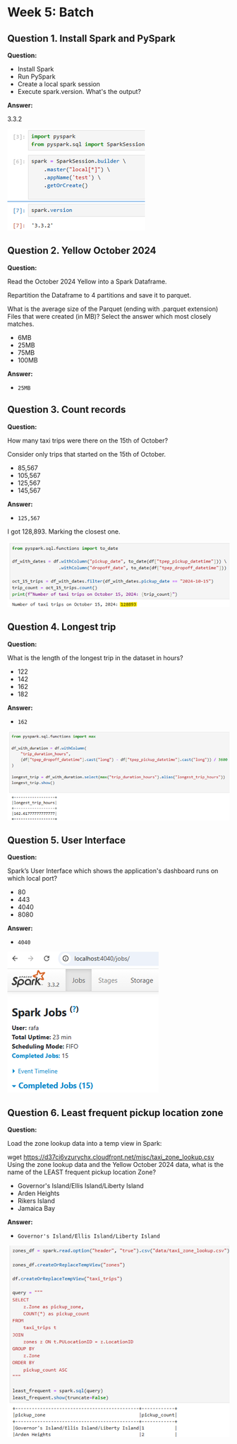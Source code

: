 # Week 5: Batch

## Question 1. Install Spark and PySpark

**Question:**

- Install Spark
- Run PySpark
- Create a local spark session
- Execute spark.version.
What's the output?

**Answer:**

3.3.2

![alt text](image.png)


## Question 2. Yellow October 2024

**Question:**

Read the October 2024 Yellow into a Spark Dataframe.

Repartition the Dataframe to 4 partitions and save it to parquet.

What is the average size of the Parquet (ending with .parquet extension) Files that were created (in MB)? Select the answer which most closely matches.

- 6MB
- 25MB
- 75MB
- 100MB

**Answer:**

- `25MB`


## Question 3. Count records

**Question:**

How many taxi trips were there on the 15th of October?

Consider only trips that started on the 15th of October.

- 85,567
- 105,567
- 125,567
- 145,567

**Answer:**

- `125,567`

I got 128,893. Marking the closest one.

![alt text](image-1.png)


## Question 4. Longest trip

**Question:**

What is the length of the longest trip in the dataset in hours?

- 122
- 142
- 162
- 182

**Answer:**

- `162`

![alt text](image-2.png)


## Question 5. User Interface

**Question:**

Spark’s User Interface which shows the application's dashboard runs on which local port?

- 80
- 443
- 4040
- 8080

**Answer:**

- `4040`

![alt text](image-3.png)


## Question 6. Least frequent pickup location zone

**Question:**

Load the zone lookup data into a temp view in Spark:

wget https://d37ci6vzurychx.cloudfront.net/misc/taxi_zone_lookup.csv
Using the zone lookup data and the Yellow October 2024 data, what is the name of the LEAST frequent pickup location Zone?

- Governor's Island/Ellis Island/Liberty Island
- Arden Heights
- Rikers Island
- Jamaica Bay

**Answer:**

- `Governor's Island/Ellis Island/Liberty Island`

![alt text](image-4.png)
